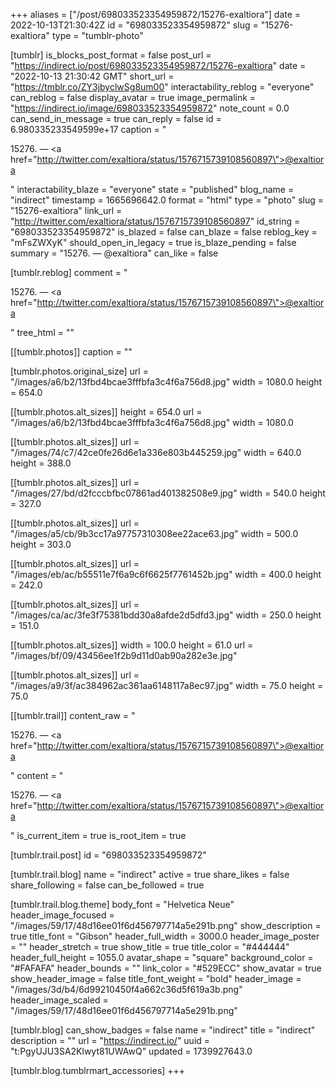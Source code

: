 +++
aliases = ["/post/698033523354959872/15276-exaltiora"]
date = 2022-10-13T21:30:42Z
id = "698033523354959872"
slug = "15276-exaltiora"
type = "tumblr-photo"

[tumblr]
is_blocks_post_format = false
post_url = "https://indirect.io/post/698033523354959872/15276-exaltiora"
date = "2022-10-13 21:30:42 GMT"
short_url = "https://tmblr.co/ZY3jbyclwSg8um00"
interactability_reblog = "everyone"
can_reblog = false
display_avatar = true
image_permalink = "https://indirect.io/image/698033523354959872"
note_count = 0.0
can_send_in_message = true
can_reply = false
id = 6.980335233549599e+17
caption = "<p>15276. — <a href=\"http://twitter.com/exaltiora/status/1576715739108560897\">@exaltiora</a></p>"
interactability_blaze = "everyone"
state = "published"
blog_name = "indirect"
timestamp = 1665696642.0
format = "html"
type = "photo"
slug = "15276-exaltiora"
link_url = "http://twitter.com/exaltiora/status/1576715739108560897"
id_string = "698033523354959872"
is_blazed = false
can_blaze = false
reblog_key = "mFsZWXyK"
should_open_in_legacy = true
is_blaze_pending = false
summary = "15276. — @exaltiora"
can_like = false

[tumblr.reblog]
comment = "<p>15276. — <a href=\"http://twitter.com/exaltiora/status/1576715739108560897\">@exaltiora</a></p>"
tree_html = ""

[[tumblr.photos]]
caption = ""

[tumblr.photos.original_size]
url = "/images/a6/b2/13fbd4bcae3fffbfa3c4f6a756d8.jpg"
width = 1080.0
height = 654.0

[[tumblr.photos.alt_sizes]]
height = 654.0
url = "/images/a6/b2/13fbd4bcae3fffbfa3c4f6a756d8.jpg"
width = 1080.0

[[tumblr.photos.alt_sizes]]
url = "/images/74/c7/42ce0fe26d6e1a336e803b445259.jpg"
width = 640.0
height = 388.0

[[tumblr.photos.alt_sizes]]
url = "/images/27/bd/d2fcccbfbc07861ad401382508e9.jpg"
width = 540.0
height = 327.0

[[tumblr.photos.alt_sizes]]
url = "/images/a5/cb/9b3cc17a97757310308ee22ace63.jpg"
width = 500.0
height = 303.0

[[tumblr.photos.alt_sizes]]
url = "/images/eb/ac/b55511e7f6a9c6f6625f7761452b.jpg"
width = 400.0
height = 242.0

[[tumblr.photos.alt_sizes]]
url = "/images/ca/ac/3fe3f75381bdd30a8afde2d5dfd3.jpg"
width = 250.0
height = 151.0

[[tumblr.photos.alt_sizes]]
width = 100.0
height = 61.0
url = "/images/bf/09/43456ee1f2b9d11d0ab90a282e3e.jpg"

[[tumblr.photos.alt_sizes]]
url = "/images/a9/3f/ac384962ac361aa6148117a8ec97.jpg"
width = 75.0
height = 75.0

[[tumblr.trail]]
content_raw = "<p>15276. — <a href=\"http://twitter.com/exaltiora/status/1576715739108560897\">@exaltiora</a></p>"
content = "<p>15276. &mdash; <a href=\"http://twitter.com/exaltiora/status/1576715739108560897\">@exaltiora</a></p>"
is_current_item = true
is_root_item = true

[tumblr.trail.post]
id = "698033523354959872"

[tumblr.trail.blog]
name = "indirect"
active = true
share_likes = false
share_following = false
can_be_followed = true

[tumblr.trail.blog.theme]
body_font = "Helvetica Neue"
header_image_focused = "/images/59/17/48d16ee01f6d456797714a5e291b.png"
show_description = true
title_font = "Gibson"
header_full_width = 3000.0
header_image_poster = ""
header_stretch = true
show_title = true
title_color = "#444444"
header_full_height = 1055.0
avatar_shape = "square"
background_color = "#FAFAFA"
header_bounds = ""
link_color = "#529ECC"
show_avatar = true
show_header_image = false
title_font_weight = "bold"
header_image = "/images/3d/b4/6d99210450f4a662c36d5f619a3b.png"
header_image_scaled = "/images/59/17/48d16ee01f6d456797714a5e291b.png"

[tumblr.blog]
can_show_badges = false
name = "indirect"
title = "indirect"
description = ""
url = "https://indirect.io/"
uuid = "t:PgyUJU3SA2Klwyt81UWAwQ"
updated = 1739927643.0

[tumblr.blog.tumblrmart_accessories]
+++
